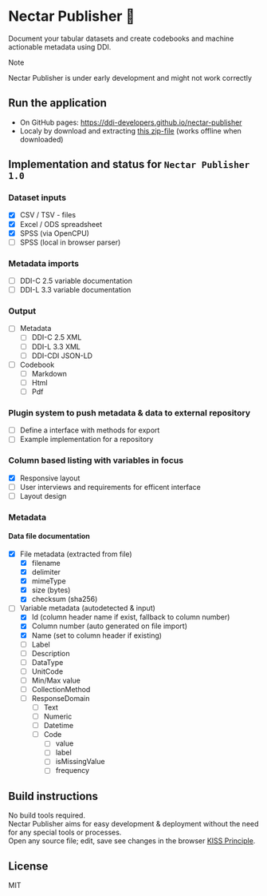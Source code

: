 # Nectar Publisher 🐝

Document your tabular datasets and create codebooks and machine actionable metadata using DDI.

> [!NOTE]
> Nectar Publisher is under early development and might not work correctly

## Run the application

* On GitHub pages: https://ddi-developers.github.io/nectar-publisher
* Localy by download and extracting [this zip-file](https://github.com/ddi-developers/nectar-publisher/archive/refs/heads/main.zip) (works offline when downloaded)


## Implementation and status for `Nectar Publisher 1.0`

### Dataset inputs
- [x] CSV / TSV - files
- [x] Excel / ODS spreadsheet
- [x] SPSS (via OpenCPU)
- [ ] SPSS (local in browser parser)

### Metadata imports
- [ ] DDI-C 2.5 variable documentation
- [ ] DDI-L 3.3 variable documentation

### Output
- [ ] Metadata
  - [ ] DDI-C 2.5 XML
  - [ ] DDI-L 3.3 XML
  - [ ] DDI-CDI JSON-LD
- [ ] Codebook
  - [ ] Markdown
  - [ ] Html
  - [ ] Pdf

### Plugin system to push metadata & data to external repository
- [ ] Define a interface with methods for export
- [ ] Example implementation for a repository

### Column based listing with variables in focus
- [x] Responsive layout
- [ ] User interviews and requirements for efficent interface
- [ ] Layout design

### Metadata

#### Data file documentation
- [x] File metadata (extracted from file)
  - [x] filename
  - [x] delimiter
  - [x] mimeType
  - [x] size (bytes)
  - [x] checksum (sha256)
- [ ] Variable metadata (autodetected & input)
  - [x] Id (column header name if exist, fallback to column number)
  - [x] Column number (auto generated on file import)
  - [x] Name (set to column header if existing)
  - [ ] Label
  - [ ] Description
  - [ ] DataType
  - [ ] UnitCode
  - [ ] Min/Max value
  - [ ] CollectionMethod
  - [ ] ResponseDomain
    - [ ] Text
    - [ ] Numeric
    - [ ] Datetime
    - [ ] Code
      - [ ] value
      - [ ] label
      - [ ] isMissingValue
      - [ ] frequency

## Build instructions

No build tools required.  
Nectar Publisher aims for easy development & deployment without the need for any special tools or processes.  
Open any source file; edit, save see changes in the browser [KISS Principle](https://en.wikipedia.org/wiki/KISS_principle).

## License

MIT
